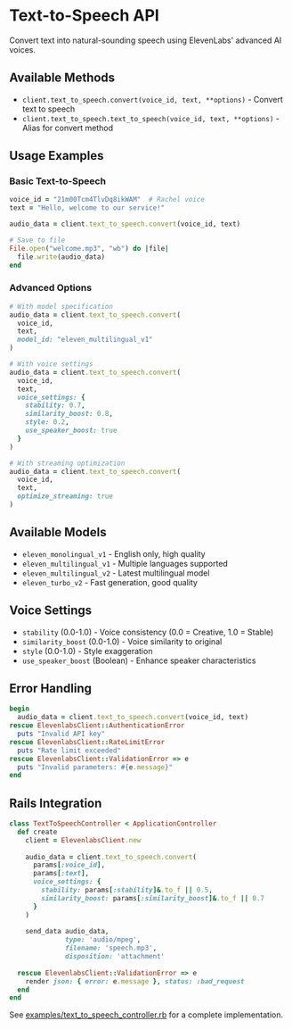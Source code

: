 # Text-to-Speech API

Convert text into natural-sounding speech using ElevenLabs' advanced AI voices.

## Available Methods

- `client.text_to_speech.convert(voice_id, text, **options)` - Convert text to speech
- `client.text_to_speech.text_to_speech(voice_id, text, **options)` - Alias for convert method

## Usage Examples

### Basic Text-to-Speech

```ruby
voice_id = "21m00Tcm4TlvDq8ikWAM"  # Rachel voice
text = "Hello, welcome to our service!"

audio_data = client.text_to_speech.convert(voice_id, text)

# Save to file
File.open("welcome.mp3", "wb") do |file|
  file.write(audio_data)
end
```

### Advanced Options

```ruby
# With model specification
audio_data = client.text_to_speech.convert(
  voice_id,
  text,
  model_id: "eleven_multilingual_v1"
)

# With voice settings
audio_data = client.text_to_speech.convert(
  voice_id,
  text,
  voice_settings: {
    stability: 0.7,
    similarity_boost: 0.8,
    style: 0.2,
    use_speaker_boost: true
  }
)

# With streaming optimization
audio_data = client.text_to_speech.convert(
  voice_id,
  text,
  optimize_streaming: true
)
```

## Available Models

- `eleven_monolingual_v1` - English only, high quality
- `eleven_multilingual_v1` - Multiple languages supported
- `eleven_multilingual_v2` - Latest multilingual model
- `eleven_turbo_v2` - Fast generation, good quality

## Voice Settings

- `stability` (0.0-1.0) - Voice consistency (0.0 = Creative, 1.0 = Stable)
- `similarity_boost` (0.0-1.0) - Voice similarity to original
- `style` (0.0-1.0) - Style exaggeration
- `use_speaker_boost` (Boolean) - Enhance speaker characteristics

## Error Handling

```ruby
begin
  audio_data = client.text_to_speech.convert(voice_id, text)
rescue ElevenlabsClient::AuthenticationError
  puts "Invalid API key"
rescue ElevenlabsClient::RateLimitError
  puts "Rate limit exceeded"
rescue ElevenlabsClient::ValidationError => e
  puts "Invalid parameters: #{e.message}"
end
```

## Rails Integration

```ruby
class TextToSpeechController < ApplicationController
  def create
    client = ElevenlabsClient.new
    
    audio_data = client.text_to_speech.convert(
      params[:voice_id],
      params[:text],
      voice_settings: {
        stability: params[:stability]&.to_f || 0.5,
        similarity_boost: params[:similarity_boost]&.to_f || 0.7
      }
    )
    
    send_data audio_data,
              type: 'audio/mpeg',
              filename: 'speech.mp3',
              disposition: 'attachment'
              
  rescue ElevenlabsClient::ValidationError => e
    render json: { error: e.message }, status: :bad_request
  end
end
```

See [examples/text_to_speech_controller.rb](../examples/text_to_speech_controller.rb) for a complete implementation.
